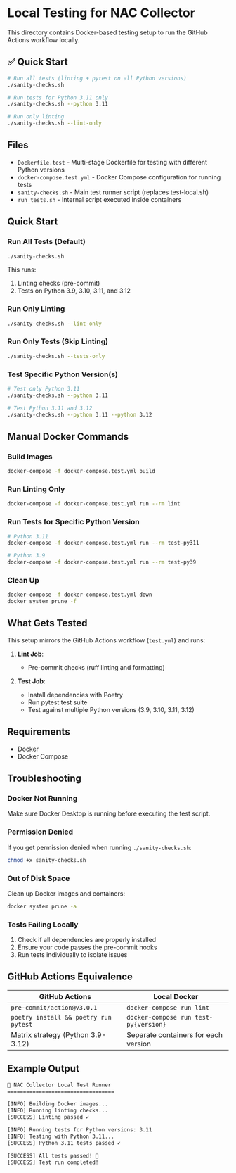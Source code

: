 # Local Testing for NAC Collector

This directory contains Docker-based testing setup to run the GitHub Actions workflow locally.

## ✅ Quick Start

```bash
# Run all tests (linting + pytest on all Python versions)
./sanity-checks.sh

# Run tests for Python 3.11 only
./sanity-checks.sh --python 3.11

# Run only linting
./sanity-checks.sh --lint-only
```

## Files

- `Dockerfile.test` - Multi-stage Dockerfile for testing with different Python versions
- `docker-compose.test.yml` - Docker Compose configuration for running tests
- `sanity-checks.sh` - Main test runner script (replaces test-local.sh)
- `run_tests.sh` - Internal script executed inside containers

## Quick Start

### Run All Tests (Default)
```bash
./sanity-checks.sh
```
This runs:
1. Linting checks (pre-commit)
2. Tests on Python 3.9, 3.10, 3.11, and 3.12

### Run Only Linting
```bash
./sanity-checks.sh --lint-only
```

### Run Only Tests (Skip Linting)
```bash
./sanity-checks.sh --tests-only
```

### Test Specific Python Version(s)
```bash
# Test only Python 3.11
./sanity-checks.sh --python 3.11

# Test Python 3.11 and 3.12
./sanity-checks.sh --python 3.11 --python 3.12
```

## Manual Docker Commands

### Build Images
```bash
docker-compose -f docker-compose.test.yml build
```

### Run Linting Only
```bash
docker-compose -f docker-compose.test.yml run --rm lint
```

### Run Tests for Specific Python Version
```bash
# Python 3.11
docker-compose -f docker-compose.test.yml run --rm test-py311

# Python 3.9
docker-compose -f docker-compose.test.yml run --rm test-py39
```

### Clean Up
```bash
docker-compose -f docker-compose.test.yml down
docker system prune -f
```

## What Gets Tested

This setup mirrors the GitHub Actions workflow (`test.yml`) and runs:

1. **Lint Job**: 
   - Pre-commit checks (ruff linting and formatting)

2. **Test Job**: 
   - Install dependencies with Poetry
   - Run pytest test suite
   - Test against multiple Python versions (3.9, 3.10, 3.11, 3.12)

## Requirements

- Docker
- Docker Compose

## Troubleshooting

### Docker Not Running
Make sure Docker Desktop is running before executing the test script.

### Permission Denied
If you get permission denied when running `./sanity-checks.sh`:
```bash
chmod +x sanity-checks.sh
```

### Out of Disk Space
Clean up Docker images and containers:
```bash
docker system prune -a
```

### Tests Failing Locally
1. Check if all dependencies are properly installed
2. Ensure your code passes the pre-commit hooks
3. Run tests individually to isolate issues

## GitHub Actions Equivalence

| GitHub Actions | Local Docker |
|----------------|--------------|
| `pre-commit/action@v3.0.1` | `docker-compose run lint` |
| `poetry install && poetry run pytest` | `docker-compose run test-py{version}` |
| Matrix strategy (Python 3.9-3.12) | Separate containers for each version |

## Example Output

```bash
🐳 NAC Collector Local Test Runner
==================================

[INFO] Building Docker images...
[INFO] Running linting checks...
[SUCCESS] Linting passed ✓

[INFO] Running tests for Python versions: 3.11
[INFO] Testing with Python 3.11...
[SUCCESS] Python 3.11 tests passed ✓

[SUCCESS] All tests passed! 🎉
[SUCCESS] Test run completed!
```
